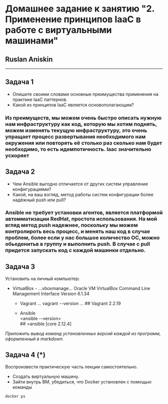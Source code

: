 

# Домашнее задание к занятию "2. Применение принципов IaaC в работе с виртуальными машинами"

## Ruslan Aniskin

---

## Задача 1

- Опишите своими словами основные преимущества применения на практике IaaC паттернов.
- Какой из принципов IaaC является основополагающим?

### Из преимуществ, мы можем очень быстро описать нужную нам инфраструктуру как код, которую мы хотим поднять, можем изменять текущую инфраструктуру, это очень упращает процесс развертывания необходимого нам окружения или повторять её столько раз сколько нам будет необходимо, то есть идемпотичность. Iaac значительно ускоряет 

## Задача 2

- Чем Ansible выгодно отличается от других систем управление конфигурациями? 
- Какой, на ваш взгляд, метод работы систем конфигурации более надёжный push или pull?

### Ansible не требует установки агентов, является платформой автомматизации RedHat, простота использования. На мой вгляд метод push надежнее, поскольку мы можем контролироть весь процесс, и менять наш код в случае проблем, более если у нас большое количество ОС, можно обьеденитьв в группу и выполнить push. В случае с pull придется запускать код с каждой машинки отдельно. 

## Задача 3

Установить на личный компьютер:

- VirtualBox - ...vboxmanage...
  Oracle VM VirtualBox Command Line Management Interface Version 6.1.34

  - Vagrant  ... vagrant --version ...
             ## Vagrant 2.2.19

  - Ansible <sudo apt install ansible>  
          <ansible --version>  
           ## >ansible [core 2.12.4]



*Приложить вывод команд установленных версий каждой из программ, оформленный в markdown.*

## Задача 4 (*)

Воспроизвести практическую часть лекции самостоятельно.

- Создать виртуальную машину.
- Зайти внутрь ВМ, убедиться, что Docker установлен с помощью команды
```
docker ps
```
